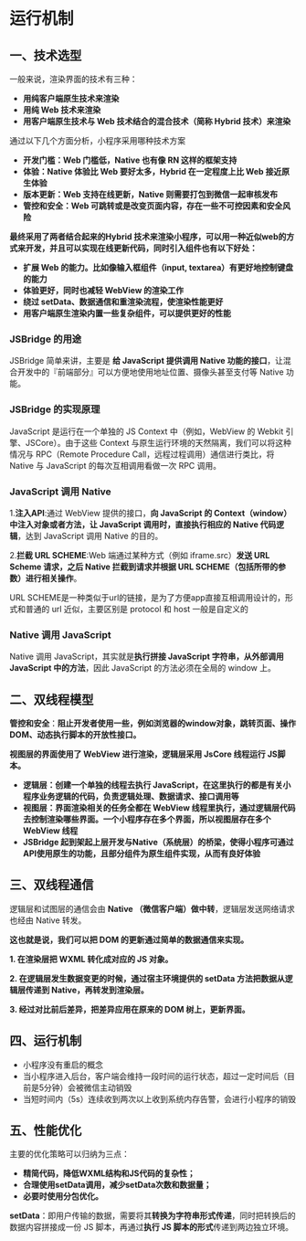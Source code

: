 # 运行机制

## **一、技术选型**

一般来说，渲染界面的技术有三种：

- **用纯客户端原生技术来渲染**
- **用纯 Web 技术来渲染**
- **用客户端原生技术与 Web 技术结合的混合技术（简称 Hybrid 技术）来渲染**

通过以下几个方面分析，小程序采用哪种技术方案

- **开发门槛：Web 门槛低，Native 也有像 RN 这样的框架支持**
- **体验：Native 体验比 Web 要好太多，Hybrid 在一定程度上比 Web 接近原生体验**
- **版本更新：Web 支持在线更新，Native 则需要打包到微信一起审核发布**
- **管控和安全：Web 可跳转或是改变页面内容，存在一些不可控因素和安全风险**

**最终采用了两者结合起来的Hybrid 技术来渲染小程序，可以用一种近似web的方式来开发，并且可以实现在线更新代码，同时引入组件也有以下好处：**

- **扩展 Web 的能力。比如像输入框组件（input, textarea）有更好地控制键盘的能力**
- **体验更好，同时也减轻 WebView 的渲染工作**
- **绕过 setData、数据通信和重渲染流程，使渲染性能更好**
- **用客户端原生渲染内置一些复杂组件，可以提供更好的性能**

### JSBridge 的用途

JSBridge 简单来讲，主要是 **给 JavaScript 提供调用 Native 功能的接口**，让混合开发中的『前端部分』可以方便地使用地址位置、摄像头甚至支付等 Native 功能。

### JSBridge 的实现原理

JavaScript 是运行在一个单独的 JS Context 中（例如，WebView 的 Webkit 引擎、JSCore）。由于这些 Context 与原生运行环境的天然隔离，我们可以将这种情况与 RPC（Remote Procedure Call，远程过程调用）通信进行类比，将 Native 与 JavaScript 的每次互相调用看做一次 RPC 调用。

### **JavaScript 调用 Native**

1.**注入API**:通过 WebView 提供的接口，**向 JavaScript 的 Context（window）中注入对象或者方法，让 JavaScript 调用时，直接执行相应的 Native 代码逻辑**，达到 JavaScript 调用 Native 的目的。

2.**拦截 URL SCHEME**:Web 端通过某种方式（例如 iframe.src）**发送 URL Scheme 请求，之后 Native 拦截到请求并根据 URL SCHEME（包括所带的参数）进行相关操作**。

URL SCHEME是一种类似于url的链接，是为了方便app直接互相调用设计的，形式和普通的 url 近似，主要区别是 protocol 和 host 一般是自定义的

###  **Native 调用 JavaScript**

Native 调用 JavaScript，其实就是**执行拼接 JavaScript 字符串，从外部调用 JavaScript 中的方法**，因此 JavaScript 的方法必须在全局的 window 上。

## **二、双线程模型**

**管控和安全**：**阻止开发者使用一些，例如浏览器的window对象，跳转页面、操作DOM、动态执行脚本的开放性接口。**

**视图层的界面使用了 WebView 进行渲染，逻辑层采用 JsCore 线程运行 JS脚本。**

- **逻辑层：创建一个单独的线程去执行 JavaScript，在这里执行的都是有关小程序业务逻辑的代码，负责逻辑处理、数据请求、接口调用等**
- **视图层：界面渲染相关的任务全都在 WebView 线程里执行，通过逻辑层代码去控制渲染哪些界面。一个小程序存在多个界面，所以视图层存在多个 WebView 线程**
- **JSBridge 起到架起上层开发与Native（系统层）的桥梁，使得小程序可通过API使用原生的功能，且部分组件为原生组件实现，从而有良好体验**

## **三、双线程通信**

逻辑层和试图层的通信会由 **Native （微信客户端）做中转**，逻辑层发送网络请求也经由 Native 转发。

**这也就是说，我们可以把 DOM 的更新通过简单的数据通信来实现。**

**1. 在渲染层把 WXML 转化成对应的 JS 对象。**

**2. 在逻辑层发生数据变更的时候，通过宿主环境提供的 setData 方法把数据从逻辑层传递到 Native，再转发到渲染层。**

**3. 经过对比前后差异，把差异应用在原来的 DOM 树上，更新界面。**

## **四、运行机制**

- 小程序没有重启的概念
- 当小程序进入后台，客户端会维持一段时间的运行状态，超过一定时间后（目前是5分钟）会被微信主动销毁
- 当短时间内（5s）连续收到两次以上收到系统内存告警，会进行小程序的销毁

## **五、性能优化**

主要的优化策略可以归纳为三点：

- **精简代码，降低WXML结构和JS代码的复杂性；**
- **合理使用setData调用，减少setData次数和数据量；**
- **必要时使用分包优化。**

**setData**：即用户传输的数据，需要将其**转换为字符串形式传递**，同时把转换后的数据内容拼接成一份 JS 脚本，再通过**执行 JS 脚本的形式**传递到两边独立环境。

